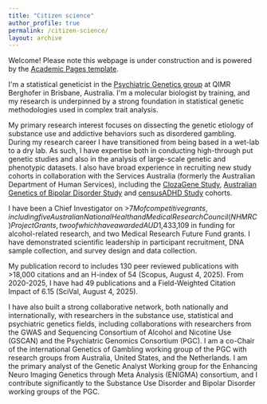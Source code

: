 ```yaml
---
title: "Citizen science"
author_profile: true
permalink: /citizen-science/
layout: archive
---
```


Welcome! Please note this webpage is under construction and is powered by the [Academic Pages template](https://github.com/academicpages/academicpages.github.io).

I'm a statistical geneticist in the [Psychiatric Genetics group](https://www.qimrb.edu.au/researchers-and-labs/psychiatric-genetics) at QIMR Berghofer in Brisbane, Australia. I'm a molecular biologist by training, and my research is underpinned by a strong foundation in statistical genetic methodologies used in complex trait analysis. 

My primary research interest focuses on dissecting the genetic etiology of substance use and addictive behaviors such as disordered gambling. During my research career I have transitioned from being based in a wet-lab to a dry lab. As such, I have expertise both in conducting high-through put genetic studies and also in the analysis of large-scale genetic and phenotypic datasets. I also have broad experience in recruiting new study cohorts in collaboration with the Services Australia (formerly the Australian Department of Human Services), including the [ClozaGene Study](https://doi.org/10.1093/schbul/sbae065), [Australian Genetics of Bipolar Disorder Study](https://doi.org/10.1177/00048674231195571) and [censusADHD Study](https://doi.org/10.1177/00048674221089234) cohorts. 

I have been a Chief Investigator on >$7M of competitive grants, including five Australian National Health and Medical Research Council (NHMRC) Project Grants, two of which have awarded AUD$1,433,109 in funding for alcohol-related research, and two Medical Research Future Fund grants. I have demonstrated scientific leadership in participant recruitment, DNA sample collection, and survey design and data collection. 

My publication record to includes 130 peer reviewed publications with >18,000 citations and an H-index of 54 (Scopus, August 4, 2025). From 2020-2025, I have had 49 publications and a Field-Weighted Citation Impact of 6.15 (SciVal, August 4, 2025).

I have also built a strong collaborative network, both nationally and internationally, with researchers in the substance use, statistical and psychiatric genetics fields, including collaborations with researchers from the GWAS and Sequencing Consortium of Alcohol and Nicotine Use (GSCAN) and the Psychiatric Genomics Consortium (PGC). I am a co-Chair of the international Genetics of Gambling working group of the PGC with research groups from Australia, United States, and the Netherlands. I am the primary analyst of the Genetic Analyst Working group for the Enhancing Neuro Imaging Genetics through Meta Analysis (ENIGMA) consortium, and I contribute significantly to the Substance Use Disorder and Bipolar Disorder working groups of the PGC.